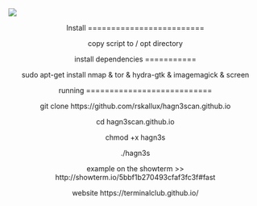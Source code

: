 <img src="https://postimg.cc/image/menbq1nhj/"/>
<p align="center">
Install =========================
<p align="center">
copy script to / opt directory
<p align="center">
install dependencies ===========
<p align="center">
sudo apt-get install nmap & tor & hydra-gtk & imagemagick & screen
<p align="center">
running  ===========================
<p align="center">  
git clone https://github.com/rskallux/hagn3scan.github.io
<p align="center">
cd hagn3scan.github.io
<p align="center">
chmod +x hagn3s
<p align="center">
./hagn3s
<p align="center">
  example on the showterm >>   http://showterm.io/5bbf1b270493cfaf3fc3f#fast 
  <p align="center">
    website https://terminalclub.github.io/

